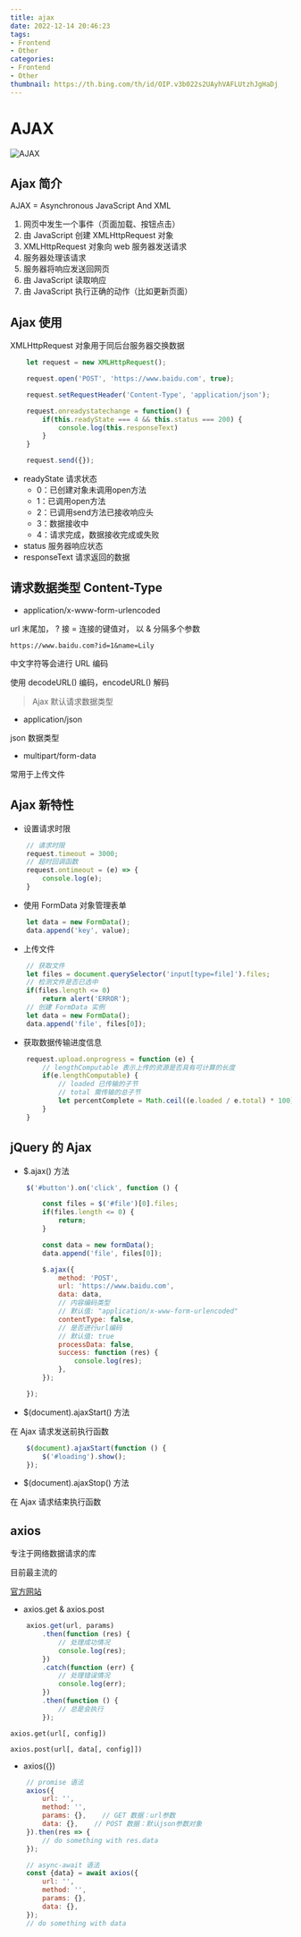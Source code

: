 ```yaml
---
title: ajax
date: 2022-12-14 20:46:23
tags:
- Frontend
- Other
categories:
- Frontend
- Other
thumbnail: https://th.bing.com/th/id/OIP.v3b022s2UAyhVAFLUtzhJgHaDj
---
```


# AJAX

![AJAX](https://www.w3school.com.cn/i/ajax.gif)

## Ajax 简介

AJAX = Asynchronous JavaScript And XML

1. 网页中发生一个事件（页面加载、按钮点击）
2. 由 JavaScript 创建 XMLHttpRequest 对象
3. XMLHttpRequest 对象向 web 服务器发送请求
4. 服务器处理该请求
5. 服务器将响应发送回网页
6. 由 JavaScript 读取响应
7. 由 JavaScript 执行正确的动作（比如更新页面）

## Ajax 使用

XMLHttpRequest 对象用于同后台服务器交换数据

```js
    let request = new XMLHttpRequest();

    request.open('POST', 'https://www.baidu.com', true);

    request.setRequestHeader('Content-Type', 'application/json');

    request.onreadystatechange = function() {
        if(this.readyState === 4 && this.status === 200) {
            console.log(this.responseText)
        }
    }

    request.send({});
```

* readyState  请求状态
  * 0：已创建对象未调用open方法
  * 1：已调用open方法
  * 2：已调用send方法已接收响应头
  * 3：数据接收中
  * 4：请求完成，数据接收完成或失败
* status  服务器响应状态
* responseText  请求返回的数据

## 请求数据类型 Content-Type

* application/x-www-form-urlencoded

url 末尾加， ? 接 = 连接的键值对， 以 & 分隔多个参数

`https://www.baidu.com?id=1&name=Lily`

中文字符等会进行 URL 编码

使用 decodeURL() 编码，encodeURL() 解码

> Ajax 默认请求数据类型

* application/json

json 数据类型

* multipart/form-data

常用于上传文件

## Ajax 新特性

* 设置请求时限

```js
    // 请求时限
    request.timeout = 3000;
    // 超时回调函数
    request.ontimeout = (e) => {
        console.log(e);
    }
```

* 使用 FormData 对象管理表单

```js
    let data = new FormData();
    data.append('key', value);
```

* 上传文件

```js
    // 获取文件
    let files = document.querySelector('input[type=file]').files;
    // 检测文件是否已选中
    if(files.length <= 0)
        return alert('ERROR');
    // 创建 FormData 实例
    let data = new FormData();
    data.append('file', files[0]);
```

* 获取数据传输进度信息

```js
    request.upload.onprogress = function (e) {
        // lengthComputable 表示上传的资源是否具有可计算的长度
        if(e.lengthComputable) {
            // loaded 已传输的子节
            // total 需传输的总子节
            let percentComplete = Math.ceil((e.loaded / e.total) * 100);
        }
    }
```

## jQuery 的 Ajax

* $.ajax() 方法

```js
    $('#button').on('click', function () {

        const files = $('#file')[0].files;
        if(files.length <= 0) {
            return;
        }

        const data = new formData();
        data.append('file', files[0]);

        $.ajax({
            method: 'POST',
            url: 'https://www.baidu.com',
            data: data,
            // 内容编码类型
            // 默认值: "application/x-www-form-urlencoded"
            contentType: false,
            // 是否进行url编码
            // 默认值: true
            processData: false,
            success: function (res) {
                console.log(res);
            },
        });

    });
```

* $(document).ajaxStart() 方法

在 Ajax 请求发送前执行函数

```js
    $(document).ajaxStart(function () {
        $('#loading').show();
    });
```

* $(document).ajaxStop() 方法

在 Ajax 请求结束执行函数

## axios

专注于网络数据请求的库

目前最主流的

[官方网站](https://axios-http.com/)

* axios.get & axios.post

```js
    axios.get(url, params)
        .then(function (res) {
            // 处理成功情况
            console.log(res);
        })
        .catch(function (err) {
            // 处理错误情况
            console.log(err);
        })
        .then(function () {
            // 总是会执行
        });
```

`axios.get(url[, config])`

`axios.post(url[, data[, config]])`

* axios({})

```js
    // promise 语法
    axios({
        url: '',
        method: '',
        params: {},    // GET 数据：url参数
        data: {},    // POST 数据：默认json参数对象
    }).then(res => {
        // do something with res.data
    });

    // async-await 语法
    const {data} = await axios({
        url: '',
        method: '',
        params: {},
        data: {},
    });
    // do something with data
```
